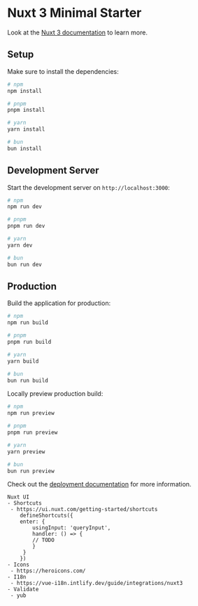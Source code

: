 # Nuxt 3 Minimal Starter

Look at the [Nuxt 3 documentation](https://nuxt.com/docs/getting-started/introduction) to learn more.

## Setup

Make sure to install the dependencies:

```bash
# npm
npm install

# pnpm
pnpm install

# yarn
yarn install

# bun
bun install
```

## Development Server

Start the development server on `http://localhost:3000`:

```bash
# npm
npm run dev

# pnpm
pnpm run dev

# yarn
yarn dev

# bun
bun run dev
```

## Production

Build the application for production:

```bash
# npm
npm run build

# pnpm
pnpm run build

# yarn
yarn build

# bun
bun run build
```

Locally preview production build:

```bash
# npm
npm run preview

# pnpm
pnpm run preview

# yarn
yarn preview

# bun
bun run preview
```

Check out the [deployment documentation](https://nuxt.com/docs/getting-started/deployment) for more information.

```
Nuxt UI
- Shortcuts
 - https://ui.nuxt.com/getting-started/shortcuts
    defineShortcuts({
    enter: {
        usingInput: 'queryInput',
        handler: () => {
        // TODO
        }
     }
    })
- Icons
 - https://heroicons.com/
- I18n
 - https://vue-i18n.intlify.dev/guide/integrations/nuxt3
- Validate
 - yub
```
